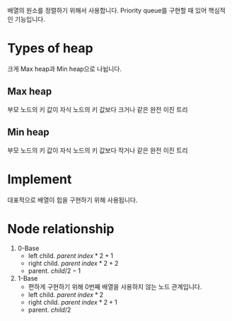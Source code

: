 배열의 원소를 정렬하기 위해서 사용합니다. Priority queue를 구현할 때 있어 핵심적인 기능입니다.
# Types of heap
크게 Max heap과 Min heap으로 나뉩니다.
## Max heap
부모 노드의 키 값이 자식 노드의 키 값보다 크거나 같은 완전 이진 트리
## Min heap
부모 노드의 키 값이 자식 노드의 키 값보다 작거나 같은 완전 이진 트리

# Implement
대표적으로 배열이 힙을 구현하기 위해 사용됩니다.
# Node relationship
1. 0-Base
	- left child. $parent\; index * 2 + 1$
	- right child. $parent\; index * 2 + 2$
	- parent. $child / 2 - 1$
1. 1-Base 
	- 편하게 구현하기 위해 0번째 배열을 사용하지 않는 노드 관계입니다.
	- left child. $parent\; index * 2$
	- right child. $parent\; index * 2 + 1$
	- parent. $child / 2$
